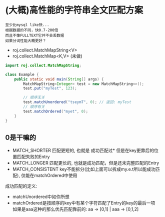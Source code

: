 # (大概)高性能的字符串全文匹配方案
    至少比mysql like快...
    根据数据的不同，快0.7-200倍
    而且不像FULLTEXT它并不会丢数据
    如果分词性能大概更好？
* roj.collect.MatchMapString&lt;V>
* roj.collect.MatchMap&lt;K,V> (未做)

```java
import roj.collect.MatchMapString;

class Example {
	public static void main(String[] args) {
		MatchMapString<Integer> test = new MatchMapString<>();
		test.put("myTest", 123);

		// 顺序无关
		test.matchUnordered("tseymT", 0); // 返回: myTest
		// 顺序有关
		test.matchOrdered("myet", 0);
	}
}
```
## 0是干嘛的
 * MATCH_SHORTER 匹配更短的, 也就是 成功匹配过* 但是在key更靠后的位置匹配失败的Entry
 * MATCH_LONGER 匹配更长的, 也就是成功匹配，但是还未完整匹配的Entry
 * MATCH_CONSISTENT key不能拆分(比如上面可以拆成my.e.t所以能成功匹配), 仅能在matchOrdered中使用

成功匹配的定义:
 * matchUnordered中如你所想
 * matchOrdered是按顺序的key中有某个字符匹配了Entry的key的最后一项  
如果是aaa这种的那么优先匹配靠前的: aa -> [0,1] | aaa -> [0,1,2]